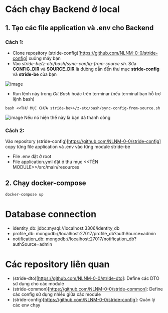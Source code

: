 # Cách chạy Backend ở local
## 1. Tạo các file application và .env cho Backend
### Cách 1:
- Clone repository (stride-config)[https://github.com/NLNM-0-0/stride-config] xuống máy bạn
- Vào *stride-be/z-etc/bash/sync-config-from-source.sh*. Sửa **CONFIG_DIR** và **SOURCE_DIR** là đường dẫn đến thư mục **stride-config** và **stride-be** của bạn

![image](https://github.com/user-attachments/assets/f8b78acf-fcbf-4d81-8900-5caf785c49f3)

- Run lệnh này trong *Git Bash* hoặc trên terminar (nếu terminal bạn hỗ trợ lệnh bash)
```
bash <<THƯ MỤC CHỨA stride-be>>/z-etc/bash/sync-config-from-source.sh
```
![image](https://github.com/user-attachments/assets/ee9d2c0a-5854-4102-9314-b6f46f74cdfc)
Nếu nó hiện thế này là bạn đã thành công
### Cách 2:
Vào repository (stride-config)[https://github.com/NLNM-0-0/stride-config] copy từng file application và .env vào từng module stride-be
- File .env đặt ở root
- File application.yml đặt ở thư mục <<TÊN MODULE>>/src/main/resources

## 2. Chạy docker-compose
```
docker-compose up
```
# Database connection
- identity_db: jdbc:mysql://localhost:3306/identity_db
- profile_db: mongodb://localhost:27017/profile_db?authSource=admin
- notification_db: mongodb://localhost:27017/notification_db?authSource=admin
# Các repository liên quan
- (stride-dto)[https://github.com/NLNM-0-0/stride-dto]: Define các DTO sử dụng cho các module
- (stride-common)[https://github.com/NLNM-0-0/stride-common]: Define các config sử dụng nhiều giữa các module
- (stride-config)[https://github.com/NLNM-0-0/stride-config]: Quản lý các env chạy
